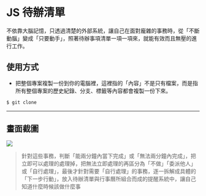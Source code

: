 # JS 待辦清單

不依靠大腦記憶，只透過清楚的外部系統，讓自己在面對龐雜的事務時，從「不斷動腦」變成「只要動手」，照著待辦事項清單一項一項來，就能有效而且無壓的進行工作。

## 使用方式
- 把整個專案複製一份到你的電腦裡，這裡指的「內容」不是只有檔案，而是指所有整個專案的歷史紀錄、分支、標籤等內容都會複製一份下來。
```sh
$ git clone
```

----

## 畫面截圖
![](https://i.imgur.com/vGthsZA.png)
> 針對這些事務，判斷「能兩分鐘內當下完成」或「無法兩分鐘內完成」，把立即可以處理的處理掉，把無法立即處理的再區分為「不做」「委派他人」或「自行處理」，最後才針對需要「自行處理」的事務，逐一拆解成具體的「下一步行動」，放入待辦清單與行事曆所組合而成的提醒系統中，讓自己知道什麼時候該做什麼事
